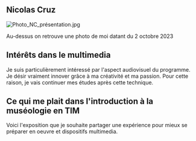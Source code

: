 ## Nicolas Cruz

![Photo_NC_présentation.jpg](https://github.com/PerformX2/H24_V11_inspirations_CRUZ/blob/main/semaine_01/Photo_NC_pr%C3%A9sentation.jpg)

Au-dessus on retrouve une photo de moi datant du 2 octobre 2023

## Intérêts dans le multimedia 
Je suis particulièrement intéressé par l'aspect audiovisuel du programme. Je désir vraiment innover grâce à ma créativité et ma passion. Pour cette raison, je vais continuer mes études après cette technique.

## Ce qui me plait dans l'introduction à la muséologie en TIM

Voici l'exposition que je souhaite partager une expérience pour mieux se préparer en oeuvre et dispositifs multimedia.

